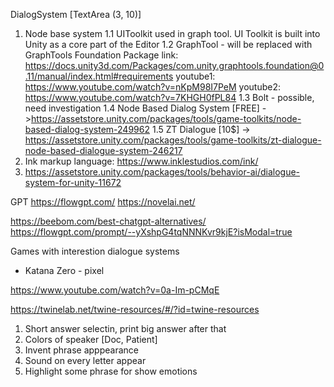 DialogSystem
[TextArea (3, 10)]
1. Node base system
	1.1 UIToolkit used in graph tool. UI Toolkit is built into Unity as a core part of the Editor
	1.2 GraphTool - will be replaced with GraphTools Foundation Package 
		link: https://docs.unity3d.com/Packages/com.unity.graphtools.foundation@0.11/manual/index.html#requirements
		youtube1: https://www.youtube.com/watch?v=nKpM98I7PeM
		youtube2: https://www.youtube.com/watch?v=7KHGH0fPL84
	1.3 Bolt - possible, need investigation
	1.4 Node Based Dialog System [FREE] ->https://assetstore.unity.com/packages/tools/game-toolkits/node-based-dialog-system-249962
	1.5 ZT Dialogue [10$] -> https://assetstore.unity.com/packages/tools/game-toolkits/zt-dialogue-node-based-dialogue-system-246217
2. Ink markup language: https://www.inklestudios.com/ink/
3. https://assetstore.unity.com/packages/tools/behavior-ai/dialogue-system-for-unity-11672




GPT
https://flowgpt.com/
https://novelai.net/

https://beebom.com/best-chatgpt-alternatives/
https://flowgpt.com/prompt/--yXshpG4tqNNNKvr9kjE?isModal=true


Games with interestion dialogue systems
- Katana Zero - pixel 



https://www.youtube.com/watch?v=0a-Im-pCMqE


https://twinelab.net/twine-resources/#/?id=twine-resources


1. Short answer selectin, print big answer after that
2. Colors of speaker [Doc, Patient]
2. Invent phrase apppearance
3. Sound on every letter appear
4. Highlight some phrase for show emotions
